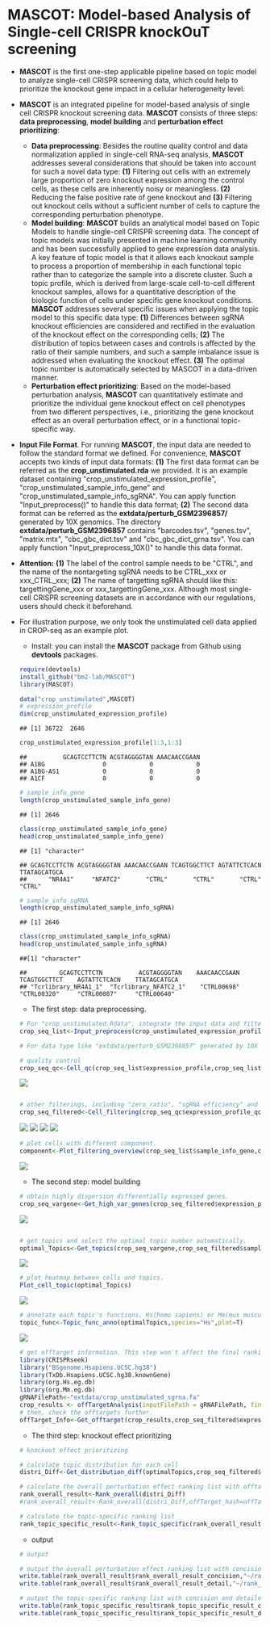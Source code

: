 # MASCOT: **M**odel-based **A**nalysis of **S**ingle-cell **C**RISPR knock**O**u**T** screening

* **MASCOT** is the first one-step applicable pipeline based on topic model to analyze single-cell CRISPR screening data, which could help to prioritize the knockout gene impact in a cellular heterogeneity level.
* **MASCOT** is an integrated pipeline for model-based analysis of single cell CRISPR knockout screening data. **MASCOT** consists of three steps: **data preprocessing**, **model building** and **perturbation effect prioritizing**: 
    * **Data preprocessing**: Besides the routine quality control and data normalization applied in single-cell RNA-seq analysis, **MASCOT** addresses several considerations that should be taken into account for such a novel data type: **(1)** Filtering out cells with an extremely large proportion of zero knockout expression among the control cells, as these cells are inherently noisy or meaningless. **(2)** Reducing the false positive rate of gene knockout and **(3)** Filtering out knockout cells without a sufficient number of cells to capture the corresponding perturbation phenotype.
    * **Model building**: **MASCOT** builds an analytical model based on Topic Models to handle single-cell CRISPR screening data. The concept of topic models was initially presented in machine learning community and has been successfully applied to gene expression data analysis. A key feature of topic model is that it allows each knockout sample to process a proportion of membership in each functional topic rather than to categorize the sample into a discrete cluster. Such a topic profile, which is derived from large-scale cell-to-cell different knockout samples, allows for a quantitative description of the biologic function of cells under specific gene knockout conditions. **MASCOT** addresses several specific issues when applying the topic model to this specific data type: **(1)** Differences between sgRNA knockout efficiencies are considered and rectified in the evaluation of the knockout effect on the corresponding cells; **(2)** The distribution of topics between cases and controls is affected by the ratio of their sample numbers, and such a sample imbalance issue is addressed when evaluating the knockout effect. **(3)** The optimal topic number is automatically selected by MASCOT in a data-driven manner.
    * **Perturbation effect prioritizing**: Based on the model-based perturbation analysis, **MASCOT** can quantitatively estimate and prioritize the individual gene knockout effect on cell phenotypes from two different perspectives, i.e., prioritizing the gene knockout effect as an overall perturbation effect, or in a functional topic-specific way. 
* **Input File Format**. For running **MASCOT**, the input data are needed to follow the standard format we defined. For convenience, **MASCOT** accepts two kinds of input data formats: **(1)** The first data format can be referred as the **crop_unstimulated.rda** we provided. It is an example dataset containing "crop_unstimulated_expression_profile", "crop_unstimulated_sample_info_gene" and "crop_unstimulated_sample_info_sgRNA". You can apply function "Input_preprocess()" to handle this data format; **(2)** The second data format can be referred as the **extdata/perturb_GSM2396857/** generated by 10X genomics. The directory **extdata/perturb_GSM2396857** contains "barcodes.tsv", "genes.tsv", "matrix.mtx", "cbc_gbc_dict.tsv" and "cbc_gbc_dict_grna.tsv". You can apply function "Input_preprocess_10X()" to handle this data format. 
* **Attention:** **(1)** The label of the control sample needs to be "CTRL", and the name of the nontargeting sgRNA needs to be CTRL_xxx or xxx_CTRL_xxx; **(2)** The name of targetting sgRNA should like this: targettingGene_xxx or xxx_targettingGene_xxx. Although most single-cell CRISPR screening datasets are in accordance with our regulations, users should check it beforehand.  
* For illustration purpose, we only took the unstimulated cell data applied in CROP-seq as an example plot.<br>
    * Install: you can install the **MASCOT** package from Github using **devtools** packages.
    ```r
    require(devtools)
    install_github("bm2-lab/MASCOT")
    library(MASCOT)
    ```
    
    ```r
    data("crop_unstimulated",MASCOT)
    # expression_profile
    dim(crop_unstimulated_expression_profile)
    ```
    ```
    ## [1] 36722  2646
    ```
    ```r
    crop_unstimulated_expression_profile[1:3,1:3]
    ```
    ```
    ##          GCAGTCCTTCTN ACGTAGGGGTAN AAACAACCGAAN
    ## A1BG                0            0            0
    ## A1BG-AS1            0            0            0
    ## A1CF                0            0            0
    ```
    ```r
    # sample_info_gene
    length(crop_unstimulated_sample_info_gene)
    ```
    ```
    ## [1] 2646
    ```
    ```r
    class(crop_unstimulated_sample_info_gene)
    head(crop_unstimalated_sample_info_gene)
    ```
    ```
    ## [1] "character"
    
    ## GCAGTCCTTCTN ACGTAGGGGTAN AAACAACCGAAN TCAGTGGCTTCT AGTATTCTCACN TTATAGCATGCA 
    ##      "NR4A1"     "NFATC2"       "CTRL"       "CTRL"       "CTRL"       "CTRL"
    ```
    ```r
    # sample_info_sgRNA
    length(crop_unstimulated_sample_info_sgRNA)
    ```
    ```
    ## [1] 2646
    ```
    ```r
    class(crop_unstimulated_sample_info_sgRNA)
    head(crop_unstimulated_sample_info_sgRNA)
    ```
    ```
    ##[1] "character"
    
    ##         GCAGTCCTTCTN          ACGTAGGGGTAN    AAACAACCGAAN   TCAGTGGCTTCT    AGTATTCTCACN    TTATAGCATGCA  
    ## "Tcrlibrary_NR4A1_1"  "Tcrlibrary_NFATC2_1"    "CTRL00698"    "CTRL00320"     "CTRL00087"     "CTRL00640" 
    ```
    
    * The first step: data preprocessing.
    ```r
    # For "crop_unstimulated.Rdata", integrate the input data and filter mitochondrial ribosomal protein(^MRP) and ribosomal protein(^RP)
    crop_seq_list<-Input_preprocess(crop_unstimulated_expression_profile,crop_unstimulated_sample_info_gene,crop_unstimulated_sample_info_sgRNA,sample_info_batch=NULL)
    
    # For data type like "extdata/perturb_GSM2396857" generated by 10X genome, function "Input_preprocess_10X" will be convenient. Of course, you can also make them to the standard format like "crop_unstimulated.Rdata",then use function "Input_preprocess()". 
    ```
    
    ```r
    # quality control
    crop_seq_qc<-Cell_qc(crop_seq_list$expression_profile,crop_seq_list$sample_info_gene,gene_low=500,species="Hs",plot=T)
    ```
    ![](figure/quality_control.png)<!-- -->
    
    ```r
    
    # other filterings, including "zero_ratio", "sgRNA efficiency" and "phenotype capture".
    crop_seq_filtered<-Cell_filtering(crop_seq_qc$expression_profile_qc,crop_seq_qc$sample_info_gene_qc,crop_seq_list$sample_info_sgRNA,nonzero=0.01,grna_cell_num=10,fold_change=0.5,plot=T)
    ```
    ![](figure/nonzero_ratio.png)<!-- -->
    ![](figure/sgRNA_efficiency.png)<!-- -->
    ![](figure/phenotype_capture.png)<!-- -->
    ![](figure/KO_efficiency.png)<!-- -->
    
    
    ```r
    # plot cells with different component.
    component<-Plot_filtering_overview(crop_seq_list$sample_info_gene,crop_seq_qc$sample_info_gene_qc,crop_seq_filtered$nonzeroRatio,crop_seq_filtered$sample_info_gene_qc_zr_se,crop_seq_filtered$sample_info_gene_qc_zr_se_pc)
    ```
    ![](figure/overview_of_cell_filterings.png)<!-- -->
    
    
    * The second step: model building
    ```r
    # obtain highly dispersion differentially expressed genes.
    crop_seq_vargene<-Get_high_var_genes(crop_seq_filtered$expression_profile_qc_zr_se_pc,crop_seq_filtered$sample_info_gene_qc_zr_se_pc,plot=T)
    ```
    ![](figure/get_high_var_genes.png)<!-- -->
    
    ```r
    
    # get topics and select the optimal topic number automatically.
    optimal_Topics<-Get_topics(crop_seq_vargene,crop_seq_filtered$sample_info_gene_qc_zr_se_pc,plot=T)
    ```
    ![](figure/select_topic_number.png)<!-- -->
    
    ```r
    # plot heatmap between cells and topics.
    Plot_cell_topic(optimal_Topics)
    ```
    ![](figure/distribution_cell_in_topics.png)<!-- -->
    
    ```r
    # annotate each topic's functions. Hs(homo sapiens) or Mm(mus musculus) are available.
    topic_func<-Topic_func_anno(optimalTopics,species="Hs",plot=T)
    ```
    ![](figure/topic_annotation.png)<!-- -->
    
    ```r
    # get offtarget information. This step won't affect the final ranking result, but give you offtarget information. In most cases, the sgRNA choosed are without offtargets. If you don't want to consider this factor, you can skip this step. 
    library(CRISPRseek)
    library("BSgenome.Hsapiens.UCSC.hg38")
    library(TxDb.Hsapiens.UCSC.hg38.knownGene)
    library(org.Hs.eg.db)
    library(org.Mm.eg.db)
    gRNAFilePath<-"extdata/crop_unstimulated_sgrna.fa"
    crop_results <- offTargetAnalysis(inputFilePath = gRNAFilePath, findgRNAs = FALSE,findgRNAsWithREcutOnly = FALSE,findPairedgRNAOnly = FALSE, BSgenomeName = Hsapiens,txdb = TxDb.Hsapiens.UCSC.hg38.knownGene,min.score=1,scoring.method = "CFDscore",orgAnn = org.Hs.egSYMBOL, max.mismatch = 3,outputDir=getwd(), overwrite = TRUE)
    # then, check the offtargets further.
    offTarget_Info<-Get_offtarget(crop_results,crop_seq_filtered$expression_profile_qc_zr_se_pc,crop_seq_filtered$sample_info_gene_qc_zr_se_pc,crop_seq_list$sample_info_sgRNA)
    
    ```
    * The third step: knockout effect prioritizing
    ```r
    # knockout effect prioritizing
    
    # calculate topic distribution for each cell
    distri_Diff<-Get_distribution_diff(optimalTopics,crop_seq_filtered$sample_info_gene_qc_zr_se_pc,crop_seq_filtered$KO_efficiency)
    
    # calculate the overall perturbation effect ranking list with offtarget_info calculated
    rank_overall_result<-Rank_overall(distri_Diff)
    #rank_overall_result<-Rank_overall(distri_Diff,offTarget_hash=offTarget_info) (if you calculate offtarget)
    
    # calculate the topic-specific ranking list 
    rank_topic_specific_result<-Rank_topic_specific(rank_overall_result$rank_overall_result_detail)
    
    ```
    * output
    ```r
    # output
    
    # output the overall perturbation effect ranking list with concision and detailed styles.
    write.table(rank_overall_result$rank_overall_result_concision,"~/rank_overall_result_concision.txt",col.names=T,row.names=F,quote=F,sep="\t")
    write.table(rank_overall_result$rank_overall_result_detail,"~/rank_overall_result_detail.txt",col.names=T,row.names=F,quote=F,sep="\t")
    
    # output the topic-specific ranking list with concision and detailed styles.
    write.table(rank_topic_specific_result$rank_topic_specific_result_concision,"~/rank_topic_specific_result_concision.txt",col.names=T,row.names=F,quote=F,sep="\t")
    write.table(rank_topic_specific_result$rank_topic_specific_result_detail,"~/rank_topic_specific_result_detail.txt",col.names=T,row.names=F,quote=F,sep="\t")

    
 
